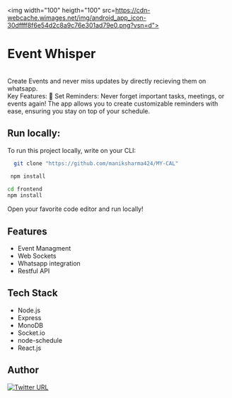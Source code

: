 <img width="100" heigth="100" src=https://cdn-webcache.wimages.net/img/android_app_icon-30dffff8f6e54d2c8a9c76e301ad79e0.png?vsn=d">


# Event Whisper

<br>
Create Events and never miss updates by directly recieving them on whatsapp.
<br>
Key Features:
🔔 Set Reminders: Never forget important tasks, meetings, or events again! The app allows you to create customizable reminders with ease, ensuring you stay on top of your schedule.



## Run locally:

To run this project locally, write on your CLI:

```bash
  git clone "https://github.com/maniksharma424/MY-CAL"
```
```bash
 npm install
```
```bash
cd frontend
npm install
```


Open your favorite code editor and run locally!

## Features 

- Event Managment
- Web Sockets
- Whatsapp integration
- Restful API 



## Tech Stack
- Node.js
- Express
- MonoDB
- Socket.io
- node-schedule
- React.js


## Author
[![Twitter URL](https://img.shields.io/twitter/url/https/twitter.com/maniksharma424.svg?style=social&label=Follow%20%40maniksharma424)](https://twitter.com/maniksharma424)
